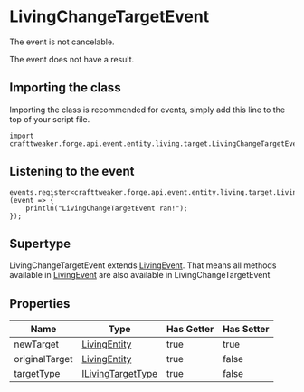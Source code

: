 # LivingChangeTargetEvent

The event is not cancelable.

The event does not have a result.

## Importing the class

Importing the class is recommended for events, simply add this line to the top of your script file.
```zenscript
import crafttweaker.forge.api.event.entity.living.target.LivingChangeTargetEvent;
```


## Listening to the event

```zenscript
events.register<crafttweaker.forge.api.event.entity.living.target.LivingChangeTargetEvent>(event => {
    println("LivingChangeTargetEvent ran!");
});
```


## Supertype

LivingChangeTargetEvent extends [LivingEvent](/forge/api/event/entity/living/LivingEvent). That means all methods available in [LivingEvent](/forge/api/event/entity/living/LivingEvent) are also available in LivingChangeTargetEvent

## Properties

|      Name      |                                     Type                                     | Has Getter | Has Setter |
|----------------|------------------------------------------------------------------------------|------------|------------|
| newTarget      | [LivingEntity](/vanilla/api/entity/LivingEntity)                             | true       | true       |
| originalTarget | [LivingEntity](/vanilla/api/entity/LivingEntity)                             | true       | false      |
| targetType     | [ILivingTargetType](/forge/api/event/entity/living/target/ILivingTargetType) | true       | false      |


